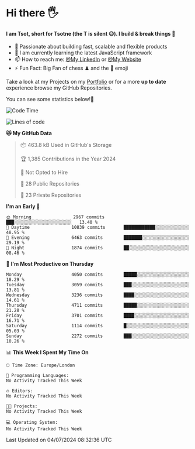 # Hi there :raised_hand_with_fingers_splayed:
#### I am Tsot, short for Tsotne (the T is silent :wink:). I build & break things :space_invader:
- :telescope: Passionate about building fast, scalable and flexible products
- :seedling: I am currently learning the latest JavaScript framework 
- :mailbox: How to reach me: [@My LinkedIn](https://www.linkedin.com/in/tsotne-gvadzabia/) or [@My Website](https://tsotne.co.uk/contact)
- :zap: Fun Fact: Big Fan of chess ♟ and the 👾 emoji

Take a look at my Projects on my [Portfolio](https://tsotne.co.uk/) or for a more **up to date** experience browse my GitHub Repositories.

You can see some statistics below!:space_invader:
<!--START_SECTION:waka-->
![Code Time](http://img.shields.io/badge/Code%20Time-761%20hrs%202%20mins-blue)

![Lines of code](https://img.shields.io/badge/From%20Hello%20World%20I%27ve%20Written-7.2%20million%20lines%20of%20code-blue)

**🐱 My GitHub Data** 

> 📦 463.8 kB Used in GitHub's Storage 
 > 
> 🏆 1,385 Contributions in the Year 2024
 > 
> 🚫 Not Opted to Hire
 > 
> 📜 28 Public Repositories 
 > 
> 🔑 23 Private Repositories 
 > 
**I'm an Early 🐤** 

```text
🌞 Morning                2967 commits        ███░░░░░░░░░░░░░░░░░░░░░░   13.40 % 
🌆 Daytime                10839 commits       ████████████░░░░░░░░░░░░░   48.95 % 
🌃 Evening                6463 commits        ███████░░░░░░░░░░░░░░░░░░   29.19 % 
🌙 Night                  1874 commits        ██░░░░░░░░░░░░░░░░░░░░░░░   08.46 % 
```
📅 **I'm Most Productive on Thursday** 

```text
Monday                   4050 commits        █████░░░░░░░░░░░░░░░░░░░░   18.29 % 
Tuesday                  3059 commits        ███░░░░░░░░░░░░░░░░░░░░░░   13.81 % 
Wednesday                3236 commits        ████░░░░░░░░░░░░░░░░░░░░░   14.61 % 
Thursday                 4711 commits        █████░░░░░░░░░░░░░░░░░░░░   21.28 % 
Friday                   3701 commits        ████░░░░░░░░░░░░░░░░░░░░░   16.71 % 
Saturday                 1114 commits        █░░░░░░░░░░░░░░░░░░░░░░░░   05.03 % 
Sunday                   2272 commits        ███░░░░░░░░░░░░░░░░░░░░░░   10.26 % 
```


📊 **This Week I Spent My Time On** 

```text
🕑︎ Time Zone: Europe/London

💬 Programming Languages: 
No Activity Tracked This Week

🔥 Editors: 
No Activity Tracked This Week

🐱‍💻 Projects: 
No Activity Tracked This Week

💻 Operating System: 
No Activity Tracked This Week
```


 Last Updated on 04/07/2024 08:32:36 UTC
<!--END_SECTION:waka-->
